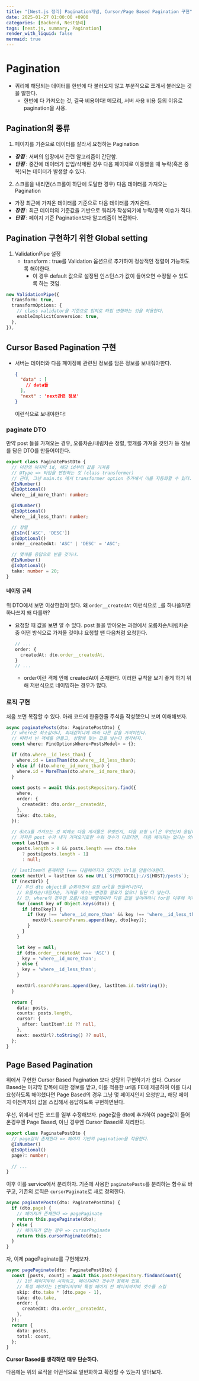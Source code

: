 ```yaml
---
title: "[Nest.js 정리] Pagination개념, Cursor/Page Based Pagination 구현"
date: 2025-01-27 01:00:00 +0900
categories: [Backend, Nest정리]
tags: [nest.js, summary, Pagination]
render_with_liquid: false
mermaid: true
---
```


# Pagination
- 쿼리에 해당되는 데이터를 한번에 다 불러오지 않고 부분적으로 쪼개서 불러오는 것을 말한다.
  - 한번에 다 가져오는 것, 결국 비용이다! 메모리, 서버 사용 비용 등의 이유로 pagination을 사용.

## Pagination의 종류
1. 페이지를 기준으로 데이터를 잘라서 요청하는 Pagination
  - ***장점*** : 서버의 입장에서 관련 알고리즘이 간단함.
  - ***단점*** : 중간에 데이터가 삽입/삭제된 경우 다음 페이지로 이동했을 때 누락(혹은 중복)되는 데이터가 발생할 수 있다.
2. 스크롤을 내리면(스크롤이 하단에 도달한 경우) 다음 데이터를 가져오는 Pagination
  - 가장 최근에 가져온 데이터를 기준으로 다음 데이터를 가져온다.
  - ***장점*** : 최근 데이터의 기준값을 기반으로 쿼리가 작성되기에 누락/중복 이슈가 적다.
  - ***단점*** : 페이지 기준 Pagination보다 알고리즘이 복잡하다.

## Pagination 구현하기 위한 Global setting
1. ValidationPipe 설정
   - transform : true를 Validation 옵션으로 추가하여 정상적인 정렬이 가능하도록 해야한다.
     - 이 경우 default 값으로 설정된 인스턴스가 값이 들어오면 수정될 수 있도록 하는 것임.

  ```ts
  new ValidationPipe({
    transform: true,
    transformOptions: {
      // class validator을 기준으로 임의로 타입 변형하는 것을 허용한다.
      enableImplicitConversion: true,
    },
  }),
  ```

## Cursor Based Pagination 구현
- 서버는 데이터와 다음 페이징에 관련된 정보를 담은 정보를 보내줘야한다.
  
  ```json
  {
    "data" : [
      // data들
    ],
    "next" : 'next관련 정보'
  }
  ```
  
  이런식으로 보내야한다!

### paginate DTO

만약 post 들을 가져오는 경우, 오름차순/내림차순 정렬, 몇개를 가져올 것인가 등 정보를 담은 DTO를 만들어야한다.

```ts
export class PaginatePostDto {
  // 이전의 마지막 id, 해당 id부터 값을 가져옴
  // @Type => 타입을 변환하는 것 (class transformer)
  // 근데, 그냥 main.ts 에서 transformer option 추가해서 이를 자동화할 수 있다.
  @IsNumber()
  @IsOptional()
  where__id_more_than?: number;

  @IsNumber()
  @IsOptional()
  where__id_less_than?: number;

  // 정렬
  @IsIn(['ASC', 'DESC'])
  @IsOptional()
  order__createdAt: 'ASC' | 'DESC' = 'ASC';

  // 몇개를 응답으로 받을 것이냐.
  @IsNumber()
  @IsOptional()
  take: number = 20;
}
```


#### 네이밍 규칙

위 DTO에서 보면 이상한점이 있다. 왜 `order__createdAt` 이런식으로 _를 하나쓸꺼면 하나쓰지 왜 다를까?
- 요청할 때 값을 보면 알 수 있다. post 들을 받아오는 과정에서 오름차순/내림차순 중 어떤 방식으로 가져올 것이냐 요청할 땐 다음처럼 요청한다.
  ```ts
  // ...
  order: {
    createdAt: dto.order__createdAt,
  }
  // ...
  ```
  - order이란 객체 안에 createdAt이 존재한다. 이러한 규칙을 보기 좋게 하기 위해 저런식으로 네이밍하는 경우가 많다.

### 로직 구현

처음 보면 복잡할 수 있다. 아래 코드에 한줄한줄 주석을 작성했으니 보며 이해해보자.

```ts
async paginatePosts(dto: PaginatePostDto) {
  // where은 최소값이냐, 최대값이냐에 따라 다른 값을 가져야한다.
  // 따라서 빈 객체를 만들고, 상황에 맞는 값을 넣는다 생각하자.
  const where: FindOptionsWhere<PostsModel> = {};

  if (dto.where__id_less_than) {
    where.id = LessThan(dto.where__id_less_than);
  } else if (dto.where__id_more_than) {
    where.id = MoreThan(dto.where__id_more_than);
  }
  
  const posts = await this.postsRepository.find({
    where,
    order: {
      createdAt: dto.order__createdAt,
    },
    take: dto.take,
  });
  
  // data를 가져오는 것 외에도 다음 게시물은 무엇인지, 다음 요청 url은 무엇인지 응답해야한다.
  // 가져온 post 수가 내가 가져오기로한 수와 갯수가 다르다면, 다음 페이지는 없다는 의미임을 활용해 다음처럼 작성한다.
  const lastItem =
    posts.length > 0 && posts.length === dto.take
      ? posts[posts.length - 1]
      : null;
  
  // lastItem이 존재하면 (=== 다음페이지가 있다면) Url을 만들어야한다.
  const nextUrl = lastItem && new URL(`${PROTOCOL}://${HOST}/posts`);
  if (nextUrl) {
    // 우선 dto object를 순회하면서 요청 url을 만들어나간다.
    // 오름차순/내림차순, 가져올 개수는 변경할 필요가 없으니 일단 다 넣는다.
    // 단, where의 경우엔 오름/내림 배열에따라 다른 값을 넣어야하니 for문 이후에 처리한다.
    for (const key of Object.keys(dto)) {
      if (dto[key]) {
        if (key !== 'where__id_more_than' && key !== 'where__id_less_than') {
          nextUrl.searchParams.append(key, dto[key]);
        }
      }
    }

    let key = null;
    if (dto.order__createdAt === 'ASC') {
      key = 'where__id_more_than';
    } else {
      key = 'where__id_less_than';
    }

    nextUrl.searchParams.append(key, lastItem.id.toString());
  }
  
  return {
    data: posts,
    counts: posts.length,
    cursor: {
      after: lastItem?.id ?? null,
    },
    next: nextUrl?.toString() ?? null,
  };
}
```

## Page Based Pagination
위에서 구현한 Cursor Based Pagination 보다 상당히 구현하기가 쉽다. Cursor Based는 마지막 항목에 대한 정보를 받고, 이를 적용한 url을 FE에 제공하여 이를 다시 요청하도록 해야했다면
Page Based의 경우 그냥 몇 페이지인지 요청받고, 해당 페이지 이전까지의 값을 스킵해서 응답하도록 구현하면된다.

우선, 위에서 만든 코드를 일부 수정해보자. page값을 dto에 추가하여 page값이 들어온경우엔 Page Based, 아닌 경우엔 Cursor Based로 처리한다.

```ts
export class PaginatePostDto {
  // page값이 존재한다 => 페이지 기반의 pagination을 적용한다.
  @IsNumber()
  @IsOptional()
  page?: number;
  
  // ...
}
```

이후 이를 service에서 분리하자. 기존에 사용한 `paginatePosts`를 분리하는 함수로 바꾸고, 기존의 로직은 `cursorPaginate`로 새로 정의한다.

```ts
async paginatePosts(dto: PaginatePostDto) {
  if (dto.page) {
    // 페이지가 존재한다 => pagePaginate
    return this.pagePaginate(dto);
  } else {
    // 페이지가 없는 경우 => cursorPaginate
    return this.cursorPaginate(dto);
  }
}
```

자, 이제 pagePaginate를 구현해보자.

```ts
async pagePaginate(dto: PaginatePostDto) {
  const [posts, count] = await this.postsRepository.findAndCount({
    // 1번 페이지부터 시작하고, 페이지마다 갯수가 정해져 있음.
    // 특정 페이지는 1번페이지부터 특정 페이지 전 페이지까지의 갯수를 스킵
    skip: dto.take * (dto.page - 1),
    take: dto.take,
    order: {
      createdAt: dto.order__createdAt,
    },
  });
  return {
    data: posts,
    total: count,
  };
}
```

**Cursor Based를 생각하면 매우 단순하다.**

다음에는 위의 로직을 어떤식으로 일반화하고 확장할 수 있는지 알아보자.
